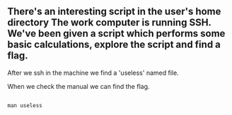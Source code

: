 ## There's an interesting script in the user's home directory The work computer is running SSH. We've been given a script which performs some basic calculations, explore the script and find a flag.

After we ssh in the machine we find a 'useless' named file.

When we check the manual we can find the flag.

```

man useless


```


